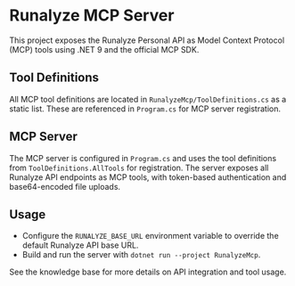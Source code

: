 Runalyze MCP Server
====================

This project exposes the Runalyze Personal API as Model Context Protocol (MCP) tools using .NET 9 and the official MCP SDK.

## Tool Definitions

All MCP tool definitions are located in `RunalyzeMcp/ToolDefinitions.cs` as a static list. These are referenced in `Program.cs` for MCP server registration.

## MCP Server

The MCP server is configured in `Program.cs` and uses the tool definitions from `ToolDefinitions.AllTools` for registration. The server exposes all Runalyze API endpoints as MCP tools, with token-based authentication and base64-encoded file uploads.

## Usage

- Configure the `RUNALYZE_BASE_URL` environment variable to override the default Runalyze API base URL.
- Build and run the server with `dotnet run --project RunalyzeMcp`.

See the knowledge base for more details on API integration and tool usage.
